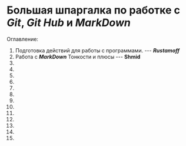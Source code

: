 # Большая шпаргалка по работке с *Git*, *Git Hub* и *MarkDown*
Оглавление:
1. Подготовка действий для работы с программами. --- **_Rustamoff_**
2. Работа с **_MarkDown_** Тонкости и плюсы --- **__Shmid__**
3.
4. 
5.
6.
7.
8.
9.
10.
11.
12.
13.
14.
15.
